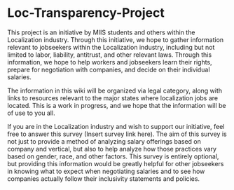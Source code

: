 # Loc-Transparency-Project
This project is an initiative by MIIS students and others within the Localization industry. Through this initiative, we hope to gather information relevant to jobseekers within the Localization industry, including but not limited to labor, liability, antitrust, and other relevant laws. Through this information, we hope to help workers and jobseekers learn their rights, prepare for negotiation with companies, and decide on their individual salaries.

The information in this wiki will be organized via legal category, along with links to resources relevant to the major states where localization jobs are located. This is a work in progress, and we hope that the information will be of use to you all.

If you are in the Localization industry and wish to support our initiative, feel free to answer this survey (Insert survey link here). The aim of this survey is not just to provide a method of analyzing salary offerings based on company and vertical, but also to help analyze how those practices vary based on gender, race, and other factors. This survey is entirely optional, but providing this information would be greatly helpful for other jobseekers in knowing what to expect when negotiating salaries and to see how companies actually follow their inclusivity statements and policies.

